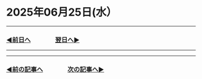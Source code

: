 # 2025年06月25日(水）

---

### [◀️前日へ](https://github.com/yuasys/chatty-journal/blob/main/2025/06/2025-06-24.md)&emsp;&emsp;&emsp;&emsp;[翌日へ▶️](https://github.com/yuasys/chatty-journal/blob/main/2025/06/2025-06-26.md)

---

---

### [◀️前の記事へ](https://github.com/yuasys/chatty-journal/blob/main/2025/06/2025-06-03.md)&emsp;&emsp;&emsp;&emsp;[次の記事へ▶️](https://github.com/yuasys/chatty-journal/blob/main/2025/06/2025-06-25.md)
